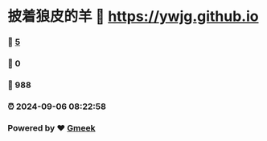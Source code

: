 # 披着狼皮的羊 :link: https://ywjg.github.io 
### :page_facing_up: [5](https://ywjg.github.io/tag.html) 
### :speech_balloon: 0 
### :hibiscus: 988 
### :alarm_clock: 2024-09-06 08:22:58 
### Powered by :heart: [Gmeek](https://github.com/Meekdai/Gmeek)
